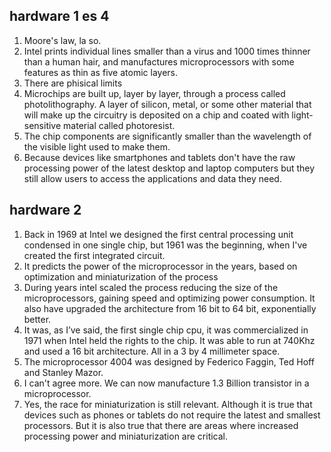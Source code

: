 ## hardware 1 es 4
1. Moore's law, la so.
2. Intel prints individual lines smaller
than a virus and 1000 times thinner
than a human hair, and
manufactures microprocessors with
some features as thin as five
atomic layers.
3. There are phisical limits
4. Microchips are built up, layer by
layer, through a process called
photolithography. A layer of silicon,
metal, or some other material that
will make up the circuitry is
deposited on a chip and coated
with light-sensitive material called
photoresist.
5. The chip components are
significantly smaller than the
wavelength of the visible light used
to make them.
6. Because devices like smartphones
and tablets don't have the raw
processing power of the latest
desktop and laptop computers but
they still allow users to access the
applications and data they need.

## hardware 2

1. Back in 1969 at Intel we designed the first central processing unit condensed in one single chip, but 1961 was the beginning, when I've created the first integrated circuit.
2. It predicts the power of the microprocessor in the years, based on  optimization and miniaturization of the process
3. During years intel scaled the process reducing the size of the microprocessors, gaining speed and optimizing power consumption. It also have upgraded the architecture from 16 bit to 64 bit, exponentially better. 
4. It was, as I’ve said, the first single chip cpu, it was commercialized in 1971 when Intel held the rights to the chip. It was able to run at 740Khz and used a 16 bit architecture. All in a 3 by 4 millimeter space.
5. The microprocessor 4004 was designed by Federico Faggin, Ted Hoff and Stanley Mazor.
6. I can't agree more. We can now manufacture 1.3 Billion transistor in a microprocessor.
7. Yes, the race for miniaturization is still relevant. Although it is true that devices such as phones or tablets do not require the latest and smallest processors. But it is also true that there are areas where increased processing power and miniaturization are critical.